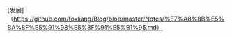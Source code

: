 

[发展]（https://github.com/foxliang/Blog/blob/master/Notes/%E7%A8%8B%E5%BA%8F%E5%91%98%E5%8F%91%E5%B1%95.md）
